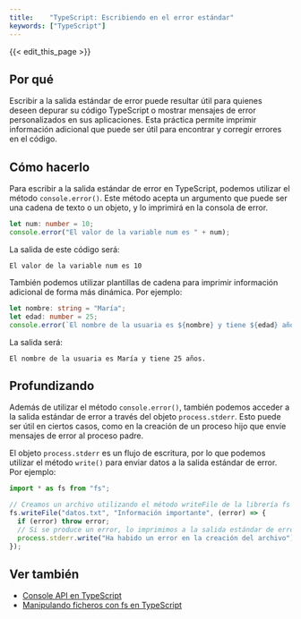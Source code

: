 ```yaml
---
title:    "TypeScript: Escribiendo en el error estándar"
keywords: ["TypeScript"]
---
```


{{< edit_this_page >}}

## Por qué 

Escribir a la salida estándar de error puede resultar útil para quienes deseen depurar su código TypeScript o mostrar mensajes de error personalizados en sus aplicaciones. Esta práctica permite imprimir información adicional que puede ser útil para encontrar y corregir errores en el código.

## Cómo hacerlo

Para escribir a la salida estándar de error en TypeScript, podemos utilizar el método `console.error()`. Este método acepta un argumento que puede ser una cadena de texto o un objeto, y lo imprimirá en la consola de error.

```TypeScript
let num: number = 10;
console.error("El valor de la variable num es " + num);
```

La salida de este código será:

```
El valor de la variable num es 10
```

También podemos utilizar plantillas de cadena para imprimir información adicional de forma más dinámica. Por ejemplo:

```TypeScript
let nombre: string = "María";
let edad: number = 25;
console.error(`El nombre de la usuaria es ${nombre} y tiene ${edad} años.`);
```

La salida será:

```
El nombre de la usuaria es María y tiene 25 años.
```

## Profundizando

Además de utilizar el método `console.error()`, también podemos acceder a la salida estándar de error a través del objeto `process.stderr`. Esto puede ser útil en ciertos casos, como en la creación de un proceso hijo que envíe mensajes de error al proceso padre.

El objeto `process.stderr` es un flujo de escritura, por lo que podemos utilizar el método `write()` para enviar datos a la salida estándar de error. Por ejemplo:

```TypeScript
import * as fs from "fs";

// Creamos un archivo utilizando el método writeFile de la librería fs
fs.writeFile("datos.txt", "Información importante", (error) => {
  if (error) throw error;
  // Si se produce un error, lo imprimimos a la salida estándar de error
  process.stderr.write("Ha habido un error en la creación del archivo");
});
```

## Ver también

- [Console API en TypeScript](https://www.typescriptlang.org/docs/handbook/release-notes/typescript-2.html#console-api)
- [Manipulando ficheros con fs en TypeScript](https://www.digitalocean.com/community/tutorials/nodejs-creando-y-leyendo-archivos-con-fs-es)
